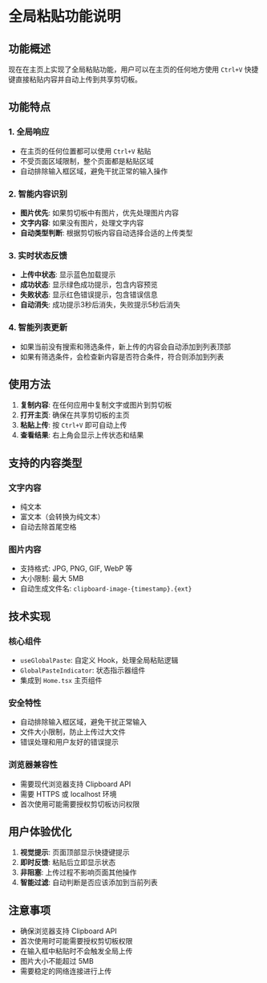 # 全局粘贴功能说明

## 功能概述

现在在主页上实现了全局粘贴功能，用户可以在主页的任何地方使用 `Ctrl+V` 快捷键直接粘贴内容并自动上传到共享剪切板。

## 功能特点

### 1. 全局响应
- 在主页的任何位置都可以使用 `Ctrl+V` 粘贴
- 不受页面区域限制，整个页面都是粘贴区域
- 自动排除输入框区域，避免干扰正常的输入操作

### 2. 智能内容识别
- **图片优先**: 如果剪切板中有图片，优先处理图片内容
- **文字内容**: 如果没有图片，处理文字内容
- **自动类型判断**: 根据剪切板内容自动选择合适的上传类型

### 3. 实时状态反馈
- **上传中状态**: 显示蓝色加载提示
- **成功状态**: 显示绿色成功提示，包含内容预览
- **失败状态**: 显示红色错误提示，包含错误信息
- **自动消失**: 成功提示3秒后消失，失败提示5秒后消失

### 4. 智能列表更新
- 如果当前没有搜索和筛选条件，新上传的内容会自动添加到列表顶部
- 如果有筛选条件，会检查新内容是否符合条件，符合则添加到列表

## 使用方法

1. **复制内容**: 在任何应用中复制文字或图片到剪切板
2. **打开主页**: 确保在共享剪切板的主页
3. **粘贴上传**: 按 `Ctrl+V` 即可自动上传
4. **查看结果**: 右上角会显示上传状态和结果

## 支持的内容类型

### 文字内容
- 纯文本
- 富文本（会转换为纯文本）
- 自动去除首尾空格

### 图片内容
- 支持格式: JPG, PNG, GIF, WebP 等
- 大小限制: 最大 5MB
- 自动生成文件名: `clipboard-image-{timestamp}.{ext}`

## 技术实现

### 核心组件
- `useGlobalPaste`: 自定义 Hook，处理全局粘贴逻辑
- `GlobalPasteIndicator`: 状态指示器组件
- 集成到 `Home.tsx` 主页组件

### 安全特性
- 自动排除输入框区域，避免干扰正常输入
- 文件大小限制，防止上传过大文件
- 错误处理和用户友好的错误提示

### 浏览器兼容性
- 需要现代浏览器支持 Clipboard API
- 需要 HTTPS 或 localhost 环境
- 首次使用可能需要授权剪切板访问权限

## 用户体验优化

1. **视觉提示**: 页面顶部显示快捷键提示
2. **即时反馈**: 粘贴后立即显示状态
3. **非阻塞**: 上传过程不影响页面其他操作
4. **智能过滤**: 自动判断是否应该添加到当前列表

## 注意事项

- 确保浏览器支持 Clipboard API
- 首次使用时可能需要授权剪切板权限
- 在输入框中粘贴时不会触发全局上传
- 图片大小不能超过 5MB
- 需要稳定的网络连接进行上传
